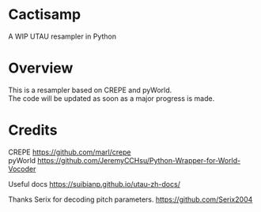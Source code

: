 # Cactisamp
A WIP UTAU resampler in Python  
  
# Overview  
This is a resampler based on CREPE and pyWorld.  
The code will be updated as soon as a major progress is made.  
  
  
# Credits  
CREPE https://github.com/marl/crepe  
pyWorld https://github.com/JeremyCCHsu/Python-Wrapper-for-World-Vocoder  
  
Useful docs https://suibianp.github.io/utau-zh-docs/  

Thanks Serix for decoding pitch parameters.
https://github.com/Serix2004
